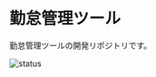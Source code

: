 勤怠管理ツール
===========

勤怠管理ツールの開発リポジトリです。

![status](https://circleci.com/gh/shinkasystems/kintaikanri.png?circle-token=87027e7421f5225873102b62dcf679099bc17777)

